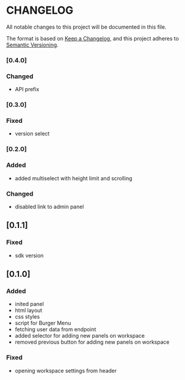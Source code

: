 # CHANGELOG

All notable changes to this project will be documented in this file.

The format is based on [Keep a Changelog](https://keepachangelog.com/en/1.0.0/),
and this project adheres to [Semantic Versioning](https://semver.org/spec/v2.0.0.html).

### [0.4.0]

### Changed

- API prefix

### [0.3.0]

### Fixed

- version select

### [0.2.0]

### Added

- added multiselect with height limit and scrolling

### Changed

- disabled link to admin panel

## [0.1.1]

### Fixed

- sdk version

## [0.1.0]

### Added

- inited panel
- html layout
- css styles
- script for Burger Menu
- fetching user data from endpoint
- added selector for adding new panels on workspace
- removed previous button for adding new panels on workspace

### Fixed

- opening workspace settings from header
